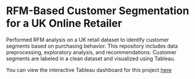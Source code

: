 # RFM-Based Customer Segmentation for a UK Online Retailer
 Performed RFM analysis on a UK retail dataset to identify customer segments based on purchasing behavior. This repository includes data preprocessing, exploratory analysis, and recommendations. Customer segments are labeled in a clean dataset and visualized using Tableau.

You can view the interactive Tableau dashboard for this project [here](https://public.tableau.com/app/profile/aykut.avci/viz/CustomerSegmentationAnalysis-UKOnlineRetailDataset/CustomerDashboard)
